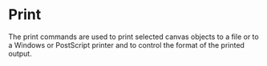 # Print

The print commands are used to print selected canvas objects to a file or to a Windows or PostScript printer and to control the format of the printed output.
